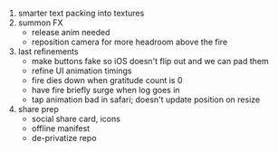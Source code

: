 1. smarter text packing into textures
2. summon FX
    - release anim needed
    - reposition camera for more headroom above the fire
3. last refinements
    - make buttons fake so iOS doesn't flip out and we can pad them
    - refine UI animation timings
    - fire dies down when gratitude count is 0
    - have fire briefly surge when log goes in
    - tap animation bad in safari; doesn't update position on resize
4. share prep
    - social share card, icons
    - offline manifest
    - de-privatize repo
